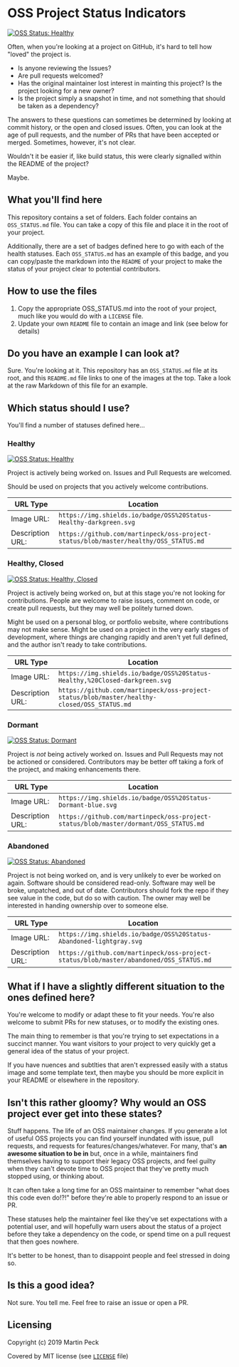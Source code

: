 # OSS Project Status Indicators

[![OSS Status: Healthy](https://img.shields.io/badge/OSS%20Status-Healthy-darkgreen.svg)](OSS_STATUS.md)

Often, when you're looking at a project on GitHub, it's hard to tell how "loved" the project is.

- Is anyone reviewing the Issues?
- Are pull requests welcomed?
- Has the original maintainer lost interest in mainting this project? Is the project looking for a new owner?
- Is the project simply a snapshot in time, and not something that should be taken as a dependency?

The answers to these questions can sometimes be determined by looking at commit history, or the open and closed issues. Often, you can look at the age of pull requests, and the number of PRs that have been accepted or merged. Sometimes, however, it's not clear.

Wouldn't it be easier if, like build status, this were clearly signalled within the README of the project?

Maybe.

## What you'll find here

This repository contains a set of folders. Each folder contains an `OSS_STATUS.md` file. You can take a copy of this file and place it in the root of your project.

Additionally, there are a set of badges defined here to go with each of the health statuses. Each `OSS_STATUS.md` has an example of this badge, and you can copy/paste the markdown into the `README` of your project to make the status of your project clear to potential contributors.

## How to use the files

1. Copy the appropriate OSS_STATUS.md into the root of your project, much like you would do with a `LICENSE` file.
2. Update your own `README` file to contain an image and link (see below for details)

## Do you have an example I can look at?

Sure. You're looking at it. This repository has an `OSS_STATUS.md` file at its root, and this `README.md` file links to one of the images at the top. Take a look at the raw Markdown of this file for an example.

## Which status should I use?

You'll find a number of statuses defined here...

### Healthy

[![OSS Status: Healthy][healthy-badge]][healthy-markdown]

Project is actively being worked on. Issues and Pull Requests are welcomed. 

Should be used on projects that you actively welcome contributions.

URL Type | Location
--|--
Image URL: | `https://img.shields.io/badge/OSS%20Status-Healthy-darkgreen.svg`
Description URL: | `https://github.com/martinpeck/oss-project-status/blob/master/healthy/OSS_STATUS.md`

### Healthy, Closed

[![OSS Status: Healthy, Closed][healthy-closed-badge]][healthy-closed-markdown]

Project is actively being worked on, but at this stage you're not looking for contributions. People are welcome to raise issues, comment on code, or create pull requests, but they may well be politely turned down.

Might be used on a personal blog, or portfolio website, where contributions may not make sense. Might be used on a project in the very early stages of development, where things are changing rapidly and aren't yet full defined, and the author isn't ready to take contributions.

URL Type | Location
--|--
Image URL: | `https://img.shields.io/badge/OSS%20Status-Healthy,%20Closed-darkgreen.svg`
Description URL: | `https://github.com/martinpeck/oss-project-status/blob/master/healthy-closed/OSS_STATUS.md`

### Dormant

[![OSS Status: Dormant][dormant-badge]][dormant-markdown]

Project is *not* being actively worked on. Issues and Pull Requests may not be actioned or considered. Contributors may be better off taking a fork of the project, and making enhancements there.

URL Type | Location
--|--
Image URL: | `https://img.shields.io/badge/OSS%20Status-Dormant-blue.svg`
Description URL: | `https://github.com/martinpeck/oss-project-status/blob/master/dormant/OSS_STATUS.md`

### Abandoned

[![OSS Status: Abandoned][abandoned-badge]][abandoned-markdown]

Project is not being worked on, and is very unlikely to ever be worked on again. Software should be considered read-only. Software may well be broke, unpatched, and out of date. Contributors should fork the repo if they see value in the code, but do so with caution. The owner may well be interested in handing ownership over to someone else. 

URL Type | Location
--|--
Image URL: | `https://img.shields.io/badge/OSS%20Status-Abandoned-lightgray.svg`
Description URL: | `https://github.com/martinpeck/oss-project-status/blob/master/abandoned/OSS_STATUS.md`

## What if I have a slightly different situation to the ones defined here?

You're welcome to modify or adapt these to fit your needs. You're also welcome to submit PRs for new statuses, or to modify the existing ones.

The main thing to remember is that you're trying to set expectations in a succinct manner. You want visitors to your project to very quickly get a general idea of the status of your project.

If you have nuences and subtlties that aren't expressed easily with a status image and some template text, then maybe you should be more explicit in your README or elsewhere in the repository.

## Isn't this rather gloomy? Why would an OSS project ever get into these states?

Stuff happens. The life of an OSS maintainer changes. If you generate a lot of useful OSS projects you can find yourself inundated with issue, pull requests, and requests for features/changes/whatever. For many, that's **an awesome situation to be in** but, once in a while, maintainers find themselves having to support their legacy OSS projects, and feel guilty when they can't devote time to OSS project that they've pretty much stopped using, or thinking about.

It can often take a long time for an OSS maintainer to remember "what does this code even do!?!" before they're able to properly respond to an issue or PR.

These statuses help the maintainer feel like they've set expectations with a potential user, and will hopefully warn users about the status of a project before they take a dependency on the code, or spend time on a pull request that then goes nowhere.

It's better to be honest, than to disappoint people and feel stressed in doing so.

## Is this a good idea?

Not sure. You tell me. Feel free to raise an issue or open a PR.

## Licensing

Copyright (c) 2019 Martin Peck

Covered by MIT license (see [`LICENSE`][license] file)

[license]: LICENSE
[healthy-badge]: https://img.shields.io/badge/OSS%20Status-Healthy-darkgreen.svg
[healthy-markdown]: https://github.com/martinpeck/oss-project-status/blob/master/healthy/OSS_STATUS.md

[healthy-closed-badge]: https://img.shields.io/badge/OSS%20Status-Healthy,%20Closed-darkgreen.svg
[healthy-closed-markdown]: https://github.com/martinpeck/oss-project-status/blob/master/healthy-closed/OSS_STATUS.md

[dormant-badge]: https://img.shields.io/badge/OSS%20Status-Dormant-blue.svg
[dormant-markdown]: https://github.com/martinpeck/oss-project-status/blob/master/dormant/OSS_STATUS.md

[abandoned-badge]: https://img.shields.io/badge/OSS%20Status-Abandoned-lightgray.svg
[abandoned-markdown]: https://github.com/martinpeck/oss-project-status/blob/master/abandoned/OSS_STATUS.md
